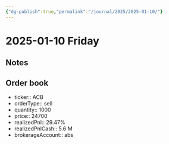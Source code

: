 ```yaml
---
{"dg-publish":true,"permalink":"/journal/2025/2025-01-10/"}
---
```


# 2025-01-10 Friday

## Notes

## Order book

- ticker:: ACB
- orderType:: sell
- quantity:: 1000
- price:: 24700
- realizedPnl:: 29.47%
- realizedPnlCash:: 5.6 M
- brokerageAccount:: abs
